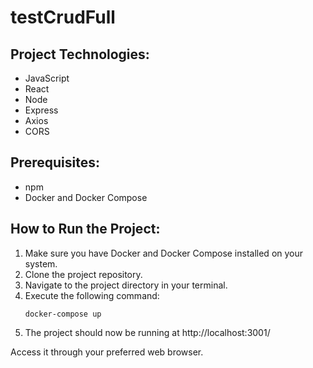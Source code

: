 # testCrudFull

## Project Technologies:
- JavaScript
- React
- Node
- Express
- Axios
- CORS

## Prerequisites:
- npm
- Docker and Docker Compose

## How to Run the Project:

1. Make sure you have Docker and Docker Compose installed on your system.
2. Clone the project repository.
3. Navigate to the project directory in your terminal.
4. Execute the following command:
   ```
   docker-compose up
   ```
5. The project should now be running at http://localhost:3001/

Access it through your preferred web browser.

